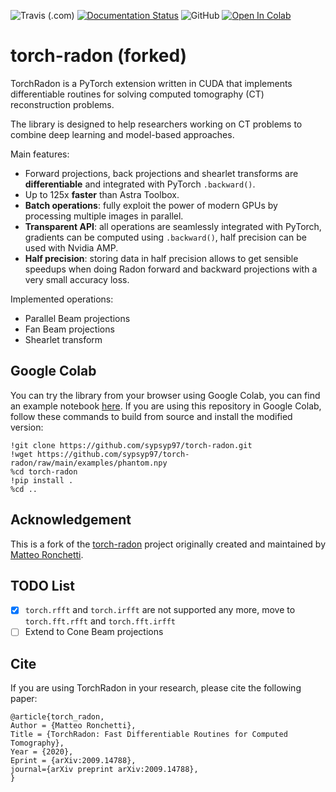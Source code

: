 ![Travis (.com)](https://img.shields.io/travis/com/matteo-ronchetti/torch-radon)
[![Documentation Status](https://readthedocs.org/projects/torch-radon/badge/?version=latest)](http://torch-radon.readthedocs.io/?badge=latest)
![GitHub](https://img.shields.io/github/license/matteo-ronchetti/torch-radon)
[![Open In Colab](https://colab.research.google.com/assets/colab-badge.svg)](https://colab.research.google.com/drive/1A8axh4TMn8C7v4velMgDeovncDKDUXf8?usp=sharing)



# torch-radon (forked)

TorchRadon is a PyTorch extension written in CUDA that implements differentiable routines
for solving computed tomography (CT) reconstruction problems.

The library is designed to help researchers working on CT problems to combine deep learning
and model-based approaches.

Main features:
 - Forward projections, back projections and shearlet transforms are **differentiable** and
 integrated with PyTorch `.backward()`.
 - Up to 125x **faster** than Astra Toolbox.
 - **Batch operations**: fully exploit the power of modern GPUs by processing multiple images
 in parallel.
 - **Transparent API**: all operations are seamlessly integrated with PyTorch, 
  gradients can  be  computed using `.backward()`,  half precision can be used with Nvidia AMP.
 - **Half precision**: storing data in half precision allows to get sensible speedups 
 when  doing  Radon  forward  and  backward projections with a very small accuracy loss.
 
Implemented operations:
 - Parallel Beam projections
 - Fan Beam projections
 - Shearlet transform
 
## Google Colab

You can try the library from your browser using Google Colab, you can find an example
notebook [here](https://colab.research.google.com/drive/1A8axh4TMn8C7v4velMgDeovncDKDUXf8?usp=sharing).
If you are using this repository in Google Colab, follow these commands to build from source and install the modified version:

```
!git clone https://github.com/sypsyp97/torch-radon.git
!wget https://github.com/sypsyp97/torch-radon/raw/main/examples/phantom.npy
%cd torch-radon
!pip install .
%cd ..
```

## Acknowledgement

This is a fork of the [torch-radon](https://github.com/matteo-ronchetti/torch-radon.git) project originally created and maintained by [Matteo Ronchetti](https://github.com/matteo-ronchetti). 

## TODO List

- [x] `torch.rfft` and `torch.irfft` are not supported any more, move to `torch.fft.rfft` and `torch.fft.irfft`
- [ ] Extend to Cone Beam projections

## Cite

If you are using TorchRadon in your research, please cite the following paper:
```
@article{torch_radon,
Author = {Matteo Ronchetti},
Title = {TorchRadon: Fast Differentiable Routines for Computed Tomography},
Year = {2020},
Eprint = {arXiv:2009.14788},
journal={arXiv preprint arXiv:2009.14788},
}
